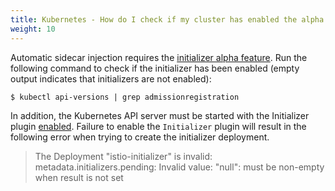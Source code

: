 ```yaml
---
title: Kubernetes - How do I check if my cluster has enabled the alpha features required for automatic sidecar injection?
weight: 10
---
```


Automatic sidecar injection requires the
[initializer alpha feature](https://kubernetes.io/docs/admin/extensible-admission-controllers/).
Run the following command to check if the initializer has been enabled
(empty output indicates that initializers are not enabled):

```command
$ kubectl api-versions | grep admissionregistration
```

In addition, the Kubernetes API server must be started with the Initializer plugin [enabled](https://kubernetes.io/docs/admin/extensible-admission-controllers/).
Failure to enable the `Initializer` plugin will result in the following error when trying to create the initializer deployment.

> The Deployment "istio-initializer" is invalid: metadata.initializers.pending: Invalid value: "null": must be non-empty when result is not set
